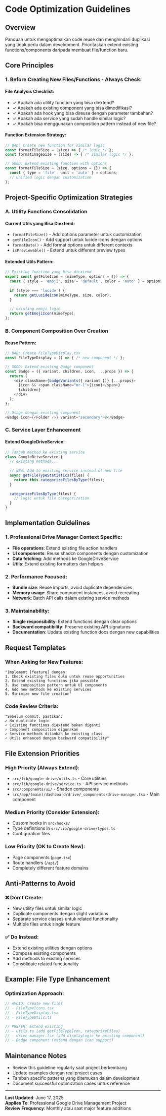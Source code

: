 # Code Optimization Guidelines

## Overview
Panduan untuk mengoptimalkan code reuse dan menghindari duplikasi yang tidak perlu dalam development. Prioritaskan extend existing functions/components daripada membuat file/function baru.

## Core Principles

### 1. Before Creating New Files/Functions - Always Check:

#### File Analysis Checklist:
- ✓ Apakah ada utility function yang bisa diextend?
- ✓ Apakah ada existing component yang bisa dimodifikasi?
- ✓ Apakah ada hook yang bisa direuse dengan parameter tambahan?
- ✓ Apakah ada service yang sudah handle similar logic?
- ✓ Apakah bisa menggunakan composition pattern instead of new file?

#### Function Extension Strategy:
```javascript
// BAD: Create new function for similar logic
const formatFileSize = (size) => { /* logic */ };
const formatImageSize = (size) => { /* similar logic */ };

// GOOD: Extend existing function with options
const formatFileSize = (size, options = {}) => {
  const { type = 'file', unit = 'auto' } = options;
  // unified logic dengan customization
};
```

## Project-Specific Optimization Strategies

### A. Utility Functions Consolidation

#### Current Utils yang Bisa Diextend:
- `formatFileSize()` - Add options parameter untuk customization
- `getFileIcon()` - Add support untuk lucide icons dengan options
- `formatDate()` - Add format options untuk different contexts
- `isPreviewable()` - Extend untuk different preview types

#### Extended Utils Pattern:
```javascript
// Existing function yang bisa diextend
export const getFileIcon = (mimeType, options = {}) => {
  const { style = 'emoji', size = 'default', color = 'auto' } = options;
  
  if (style === 'lucide') {
    return getLucideIcon(mimeType, size, color);
  }
  
  // existing emoji logic
  return getEmojiIcon(mimeType);
};
```

### B. Component Composition Over Creation

#### Reuse Pattern:
```javascript
// BAD: Create FileTypeDisplay.tsx
const FileTypeDisplay = () => { /* new component */ };

// GOOD: Extend existing Badge component
const Badge = ({ variant, children, icon, ...props }) => {
  return (
    <div className={badgeVariants({ variant })} {...props}>
      {icon && <span className="mr-1">{icon}</span>}
      {children}
    </div>
  );
};

// Usage dengan existing component
<Badge icon={<Folder />} variant="secondary">8</Badge>
```

### C. Service Layer Enhancement

#### Extend GoogleDriveService:
```javascript
// Tambah method ke existing service
class GoogleDriveService {
  // existing methods...
  
  // NEW: Add to existing service instead of new file
  async getFileTypeStatistics(files) {
    return this.categorizeFilesByType(files);
  }
  
  categorizeFilesByType(files) {
    // logic untuk file categorization
  }
}
```

## Implementation Guidelines

### 1. Professional Drive Manager Context Specific:
- **File operations**: Extend existing file action handlers
- **UI components**: Reuse shadcn components dengan customization
- **Data fetching**: Add methods ke GoogleDriveService
- **Utils**: Extend existing formatters dan helpers

### 2. Performance Focused:
- **Bundle size**: Reuse imports, avoid duplicate dependencies
- **Memory usage**: Share component instances, avoid recreating
- **Network**: Batch API calls dalam existing service methods

### 3. Maintainability:
- **Single responsibility**: Extend functions dengan clear options
- **Backward compatibility**: Preserve existing API signatures
- **Documentation**: Update existing function docs dengan new capabilities

## Request Templates

### When Asking for New Features:
```
"Implement [feature] dengan:
1. Check existing files dulu untuk reuse opportunities
2. Extend existing functions jika possible  
3. Use composition pattern untuk UI components
4. Add new methods ke existing services
5. Minimize new file creation"
```

### Code Review Criteria:
```
"Sebelum commit, pastikan:
✓ No duplicate logic
✓ Existing functions diextend bukan diganti
✓ Component composition digunakan
✓ Service methods ditambah ke existing class
✓ Utils enhanced dengan backward compatibility"
```

## File Extension Priorities

### High Priority (Always Extend):
- `src/lib/google-drive/utils.ts` - Core utilities
- `src/lib/google-drive/service.ts` - API service methods
- `src/components/ui/` - Shadcn components
- `src/app/(main)/dashboard/drive/_components/drive-manager.tsx` - Main component

### Medium Priority (Consider Extension):
- Custom hooks in `src/hooks/`
- Type definitions in `src/lib/google-drive/types.ts`
- Configuration files

### Low Priority (OK to Create New):
- Page components (`page.tsx`)
- Route handlers (`/api/`)
- Completely different feature domains

## Anti-Patterns to Avoid

### ❌ Don't Create:
- New utility files untuk similar logic
- Duplicate components dengan slight variations
- Separate service classes untuk related functionality
- Multiple files untuk single feature

### ✅ Do Instead:
- Extend existing utilities dengan options
- Compose existing components
- Add methods to existing services
- Consolidate related functionality

## Example: File Type Enhancement

### Optimization Approach:
```javascript
// AVOID: Create new files
// - FileTypeIcons.tsx
// - FileTypeDisplay.tsx  
// - FileTypeUtils.ts

// PREFER: Extend existing
// - utils.ts (add getFileTypeIcon, categorizeFiles)
// - drive-manager.tsx (add displayLogic ke existing component)
// - Badge component (extend dengan icon support)
```

## Maintenance Notes

- Review this guideline regularly saat project berkembang
- Update examples dengan real project cases
- Tambah specific patterns yang ditemukan dalam development
- Document successful optimization cases untuk reference

---

**Last Updated**: June 17, 2025  
**Applies To**: Professional Google Drive Management Project  
**Review Frequency**: Monthly atau saat major feature additions